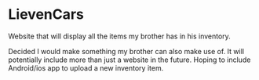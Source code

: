 LievenCars
==========

Website that will display all the items my brother has in his inventory.

Decided I would make something my brother can also make use of.
It will potentially include more than just a website in the future.
Hoping to include Android/ios app to upload a new inventory item.